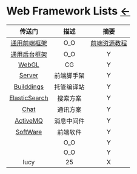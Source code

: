 # Web Framework Lists  [←](../index.md)

| 传送门 | 描述 | 摘要 |
|:---:|:---:|:---:|
| [通用前端框架](framework.md) | O_O | [前端资源教程](https://cnodejs.org/topic/56ef3edd532839c33a99d00e) |
| [通用后台框架](framework_backstage.md) | O_O | Y |
| [WebGL](WebGL/index.md) | CG | Y |
| [Server](Server.md) | 前端脚手架 | Y |
| [Builddings](Builddings.md) | 托管编译站 | Y |
| [ElasticSearch](ElasticSearch.md) | 搜索方案 | Y |
| [Chat](Chat.md) | 通讯方案 | Y |
| [ActiveMQ](ActiveMQ.md) | 消息中间件 | Y |
| [SoftWare](SoftWare.md) | 前端软件 | Y |
| []() | O_O | Y |
| []() | O_O | Y |
| lucy | 25 | X |
